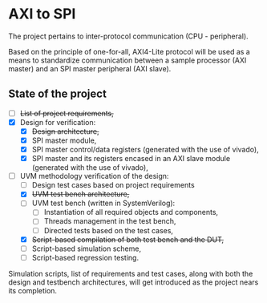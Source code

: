 # AXI to SPI

The project pertains to inter-protocol communication (CPU - peripheral).

Based on the principle of one-for-all, AXI4-Lite protocol will be used as a means to standardize communication between a sample processor (AXI master)
and an SPI master peripheral (AXI slave).

## State of the project

- [ ] ~~List of project requirements,~~
- [x] Design for verification:
    - [x] ~~Design architecture,~~
    - [x] SPI master module,
    - [x] SPI master control/data registers (generated with the use of vivado),
    - [x] SPI master and its registers encased in an AXI slave module (generated with the use of vivado),
- [ ] UVM methodology verification of the design:
    - [ ] Design test cases based on project requirements
    - [x] ~~UVM test bench architecture,~~
    - [ ] UVM test bench (written in SystemVerilog):
        - [ ] Instantiation of all required objects and components,
        - [ ] Threads management in the test bench,
        - [ ] Directed tests based on the test cases,
    - [x] ~~Script-based compilation of both test bench and the DUT,~~
    - [ ] Script-based simulation scheme,
    - [ ] Script-based regression testing.

Simulation scripts, list of requirements and test cases, along with both the design and testbench architectures, will get introduced as the project nears its completion.

